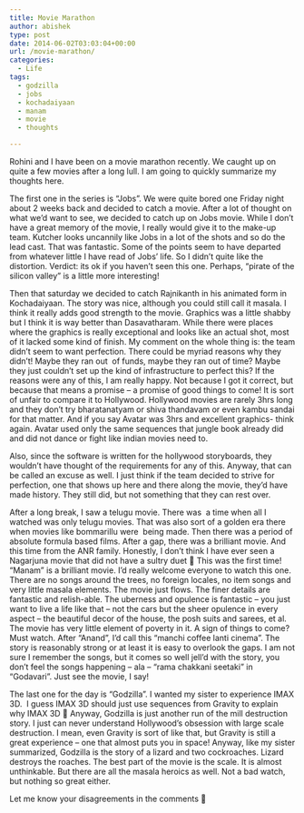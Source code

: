 ```yaml
---
title: Movie Marathon
author: abishek
type: post
date: 2014-06-02T03:03:04+00:00
url: /movie-marathon/
categories:
  - Life
tags:
  - godzilla
  - jobs
  - kochadaiyaan
  - manam
  - movie
  - thoughts

---
```

Rohini and I have been on a movie marathon recently. We caught up on quite a few movies after a long lull. I am going to quickly summarize my thoughts here.

The first one in the series is &#8220;Jobs&#8221;. We were quite bored one Friday night about 2 weeks back and decided to catch a movie. After a lot of thought on what we&#8217;d want to see, we decided to catch up on Jobs movie. While I don&#8217;t have a great memory of the movie, I really would give it to the make-up team. Kutcher looks uncannily like Jobs in a lot of the shots and so do the lead cast. That was fantastic. Some of the points seem to have departed from whatever little I have read of Jobs&#8217; life. So I didn&#8217;t quite like the distortion. Verdict: its ok if you haven&#8217;t seen this one. Perhaps, &#8220;pirate of the silicon valley&#8221; is a little more interesting!

Then that saturday we decided to catch Rajnikanth in his animated form in Kochadaiyaan. The story was nice, although you could still call it masala. I think it really adds good strength to the movie. Graphics was a little shabby but I think it is way better than Dasavatharam. While there were places where the graphics is really exceptional and looks like an actual shot, most of it lacked some kind of finish. My comment on the whole thing is: the team didn&#8217;t seem to want perfection. There could be myriad reasons why they didn&#8217;t! Maybe they ran out  of funds, maybe they ran out of time? Maybe they just couldn&#8217;t set up the kind of infrastructure to perfect this? If the reasons were any of this, I am really happy. Not because I got it correct, but because that means a promise &#8211; a promise of good things to come! It is sort of unfair to compare it to Hollywood. Hollywood movies are rarely 3hrs long and they don&#8217;t try bharatanatyam or shiva thandavam or even kambu sandai for that matter. And if you say Avatar was 3hrs and excellent graphics- think again. Avatar used only the same sequences that jungle book already did and did not dance or fight like indian movies need to.

Also, since the software is written for the hollywood storyboards, they wouldn&#8217;t have thought of the requirements for any of this. Anyway, that can be called an excuse as well. I just think if the team decided to strive for perfection, one that shows up here and there along the movie, they&#8217;d have made history. They still did, but not something that they can rest over.

After a long break, I saw a telugu movie. There was  a time when all I watched was only telugu movies. That was also sort of a golden era there when movies like bommarillu were  being made. Then there was a period of absolute formula based films. After a gap, there was a brilliant movie. And this time from the ANR family. Honestly, I don&#8217;t think I have ever seen a Nagarjuna movie that did not have a sultry duet 🙂 This was the first time! &#8220;Manam&#8221; is a brilliant movie. I&#8217;d really welcome everyone to watch this one. There are no songs around the trees, no foreign locales, no item songs and very little masala elements. The movie just flows. The finer details are fantastic and relish-able. The uberness and opulence is fantastic &#8211; you just want to live a life like that &#8211; not the cars but the sheer opulence in every aspect &#8211; the beautiful decor of the house, the posh suits and sarees, et al. The movie has very little element of poverty in it. A sign of things to come? Must watch. After &#8220;Anand&#8221;, I&#8217;d call this &#8220;manchi coffee lanti cinema&#8221;. The story is reasonably strong or at least it is easy to overlook the gaps. I am not sure I remember the songs, but it comes so well jell&#8217;d with the story, you don&#8217;t feel the songs happening &#8211; ala &#8211; &#8220;rama chakkani seetaki&#8221; in &#8220;Godavari&#8221;. Just see the movie, I say!

The last one for the day is &#8220;Godzilla&#8221;. I wanted my sister to experience IMAX 3D.  I guess IMAX 3D should just use sequences from Gravity to explain why IMAX 3D 🙂 Anyway, Godzilla is just another run of the mill destruction story. I just can never understand Hollywood&#8217;s obsession with large scale destruction. I mean, even Gravity is sort of like that, but Gravity is still a great experience &#8211; one that almost puts you in space! Anyway, like my sister summarized, Godzilla is the story of a lizard and two cockroaches. Lizard destroys the roaches. The best part of the movie is the scale. It is almost unthinkable. But there are all the masala heroics as well. Not a bad watch, but nothing so great either.

Let me know your disagreements in the comments 🙂